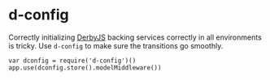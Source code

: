 d-config
========

Correctly initializing [DerbyJS] backing services correctly in all environments
is tricky. Use `d-config` to make sure the transitions go smoothly.

```
var dconfig = require('d-config')()
app.use(dconfig.store().modelMiddleware())
```

[DerbyJS]:https://github.com/derbyjs/derby

